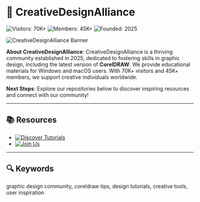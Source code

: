 # 🎨 CreativeDesignAlliance

![Visitors: 70K+](https://img.shields.io/badge/Visitors-70K+-ff9f43) ![Members: 45K+](https://img.shields.io/badge/Members-45K+-6ab04c) ![Founded: 2025](https://img.shields.io/badge/Founded-2025-orange)

![CreativeDesignAlliance Banner](https://www.wroffy.com/blog/wp-content/uploads/2023/03/coreldraw-x7-to-coreldraw2025.jpg)

**About CreativeDesignAlliance**: CreativeDesignAlliance is a thriving community established in 2025, dedicated to fostering skills in graphic design, including the latest version of **CorelDRAW**. We provide educational materials for Windows and macOS users. With 70K+ visitors and 45K+ members, we support creative individuals worldwide.

**Next Steps**: Explore our repositories below to discover inspiring resources and connect with our community!

---

## 📚 Resources

- [![Discover Tutorials](https://img.shields.io/badge/Discover_Tutorials-NOW-00cc00?style=plastic&labelColor=1a1a1a)](https://github.com/CreativeDesignAlliance/.github)
- [![Join Us](https://img.shields.io/badge/Join_Us-NOW-00cc00?style=plastic&labelColor=1a1a1a)](https://github.com/CreativeDesignAlliance/CorelMaster2025)

---

## 🔍 Keywords

graphic design community, coreldraw tips, design tutorials, creative tools, user inspiration
